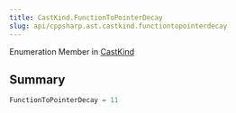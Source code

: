 ```yaml
---
title: CastKind.FunctionToPointerDecay
slug: api/cppsharp.ast.castkind.functiontopointerdecay
---
```

Enumeration Member in [CastKind](/api/cppsharp/ast/castkind)

## Summary



```csharp
FunctionToPointerDecay = 11
```

